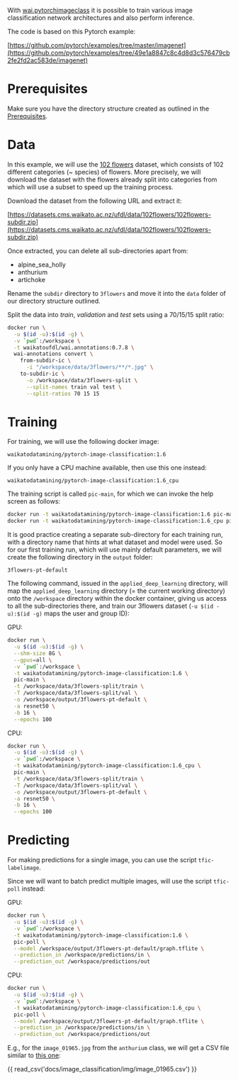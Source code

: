 With [wai.pytorchimageclass](https://github.com/waikato-datamining/pytorch/tree/master/image-classification)
it is possible to train various image classification network architectures and also perform inference.

The code is based on this Pytorch example:

[https://github.com/pytorch/examples/tree/master/imagenet](https://github.com/pytorch/examples/tree/49e1a8847c8c4d8d3c576479cb2fe2fd2ac583de/imagenet)


# Prerequisites
Make sure you have the directory structure created as outlined in the [Prerequisites](../prerequisites.md).


# Data

In this example, we will use the [102 flowers](http://datasets.cms.waikato.ac.nz/ufdl/image_classification/102flowers/)
dataset, which consists of 102 different categories (~ species) of flowers. More precisely, we will download the
dataset with the flowers already split into categories from which will use a subset to speed up the training process.

Download the dataset from the following URL and extract it:

[https://datasets.cms.waikato.ac.nz/ufdl/data/102flowers/102flowers-subdir.zip](https://datasets.cms.waikato.ac.nz/ufdl/data/102flowers/102flowers-subdir.zip)

Once extracted, you can delete all sub-directories apart from:

* alpine_sea_holly
* anthurium
* artichoke

Rename the `subdir` directory to `3flowers` and move it into the `data` folder of our directory structure 
outlined. 

Split the data into *train*, *validation* and *test* sets using a 70/15/15 split ratio:

```bash
docker run \
  -u $(id -u):$(id -g) \
  -v `pwd`:/workspace \
  -t waikatoufdl/wai.annotations:0.7.8 \
  wai-annotations convert \
    from-subdir-ic \
      -i "/workspace/data/3flowers/**/*.jpg" \
    to-subdir-ic \
      -o /workspace/data/3flowers-split \
      --split-names train val test \
      --split-ratios 70 15 15
```


# Training

For training, we will use the following docker image:

```
waikatodatamining/pytorch-image-classification:1.6
```

If you only have a CPU machine available, then use this one instead:

```
waikatodatamining/pytorch-image-classification:1.6_cpu
```

The training script is called `pic-main`, for which we can invoke the help screen as follows:

```bash
docker run -t waikatodatamining/pytorch-image-classification:1.6 pic-main --help      # GPU
docker run -t waikatodatamining/pytorch-image-classification:1.6_cpu pic-main --help  # CPU
```

It is good practice creating a separate sub-directory for each training run, with a directory name that hints at
what dataset and model were used. So for our first training run, which will use mainly default parameters, we will 
create the following directory in the `output` folder:

```
3flowers-pt-default
```

The following command, issued in the `applied_deep_learning` directory, will map the `applied_deep_learning`
directory (= the current working directory) onto the `/workspace` directory within the docker container, giving
us access to all the sub-directories there, and train our 3flowers dataset (`-u $(id -u):$(id -g)` maps the user 
and group ID):

GPU:

```bash
docker run \
  -u $(id -u):$(id -g) \
  --shm-size 8G \
  --gpus=all \
  -v `pwd`:/workspace \
  -t waikatodatamining/pytorch-image-classification:1.6 \
  pic-main \
  -t /workspace/data/3flowers-split/train \
  -T /workspace/data/3flowers-split/val \
  -o /workspace/output/3flowers-pt-default \
  -a resnet50 \
  -b 16 \
  --epochs 100
```

CPU:

```bash
docker run \
  -u $(id -u):$(id -g) \
  -v `pwd`:/workspace \
  -t waikatodatamining/pytorch-image-classification:1.6_cpu \
  pic-main \
  -t /workspace/data/3flowers-split/train \
  -T /workspace/data/3flowers-split/val \
  -o /workspace/output/3flowers-pt-default \
  -a resnet50 \
  -b 16 \
  --epochs 100
```


# Predicting

For making predictions for a single image, you can use the script `tfic-labelimage`.

Since we will want to batch predict multiple images, will use the script `tfic-poll` instead: 

GPU:

```bash
docker run \
  -u $(id -u):$(id -g) \
  -v `pwd`:/workspace \
  -t waikatodatamining/pytorch-image-classification:1.6 \
  pic-poll \
  --model /workspace/output/3flowers-pt-default/graph.tflite \
  --prediction_in /workspace/predictions/in \
  --prediction_out /workspace/predictions/out
```

CPU:

```bash
docker run \
  -u $(id -u):$(id -g) \
  -v `pwd`:/workspace \
  -t waikatodatamining/pytorch-image-classification:1.6_cpu \
  pic-poll \
  --model /workspace/output/3flowers-pt-default/graph.tflite \
  --prediction_in /workspace/predictions/in \
  --prediction_out /workspace/predictions/out
```

E.g., for the `image_01965.jpg` from the `anthurium` class, we will get a CSV file similar to 
[this one](img/image_01965.csv):

{{ read_csv('docs/image_classification/img/image_01965.csv') }}
